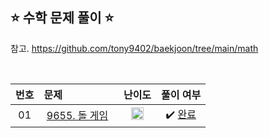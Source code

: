 ## ⭐️ 수학 문제 풀이 ⭐️ 

참고. https://github.com/tony9402/baekjoon/tree/main/math

<br>

<!-- 💭 [진행 중]  ✔️ [완료] -->

| **번호** | **문제** | **난이도** | **풀이 여부** |
|:--------:|:--------|:----------:|:-----------:|
| 01 | &nbsp;[9655. 돌 게임](https://www.acmicpc.net/problem/9655)&nbsp;&nbsp; | &nbsp;&nbsp;<img src="https://github.com/yuuforest/Baekjoon/assets/97596022/16c246cd-0ac7-4c70-8e59-ae53094efefd" width="20"/>&nbsp;&nbsp; | &nbsp;✔️ [완료](https://github.com/yuuforest/Baekjoon/blob/main/python/%EC%88%98%ED%95%99/Prob9655.py)&nbsp; |

